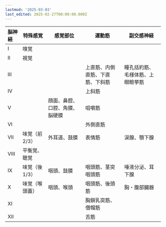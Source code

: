 ```yaml
---
lastmod: '2025-03-03'
last_edited: 2025-02-27T00:00:00.000Z
---
```


| 脳神経 | 特殊感覚       | 感覚部位                       | 運動筋                           | 副交感神経                       |
| :----- | -------------- | ------------------------------ | -------------------------------- | -------------------------------- |
| I      | 嗅覚           |                                |                                  |                                  |
| II     | 視覚           |                                |                                  |                                  |
| III    |                |                                | 上直筋、内側直筋、下直筋、下斜筋 | 瞳孔括約筋、毛様体筋、上眼瞼挙筋 |
| IV     |                |                                | 上斜筋                           |                                  |
| V      |                | 顔面、鼻腔、口腔、角膜、脳硬膜 | 咀嚼筋                           |                                  |
| VI     |                |                                | 外側直筋                         |                                  |
| VII    | 味覚（前 2/3） | 外耳道、鼓膜                   | 表情筋                           | 涙腺、顎下腺                     |
| VIII   | 平衡覚、聴覚   |                                |                                  |                                  |
| IX     | 味覚（後 1/3） | 咽頭、鼓膜                     | 咽頭筋、茎突咽頭筋               | 唾液分泌、耳下腺                 |
| X      | 味覚（喉頭蓋） | 咽頭、喉頭                     | 咽頭筋、後頭筋                   | 胸・腹部臓器                     |
| XI     |                |                                | 胸鎖乳突筋、僧帽筋               |                                  |
| XII    |                |                                | 舌筋                             |                                  |
